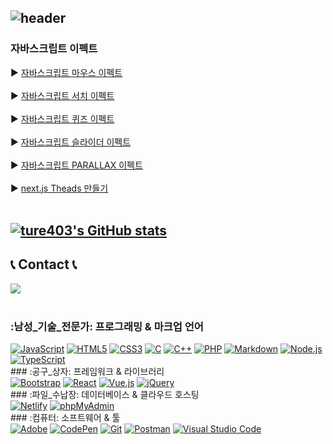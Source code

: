 <div align="left">
  
![header](https://capsule-render.vercel.app/api?type=waving&color=timeGradient&text=Welcome%20to%20juneyungi's%20GitHub%20👋&animation=twinkling&fontSize=35&fontAlignY=40&fontAlign=70&height=250)
---

### 자바스크립트 이펙트 

▶️ [자바스크립트 마우스 이펙트](https://github.com/ture403/JS-mouse) <br><br>
▶️ [자바스크립트 서치 이펙트 ](https://github.com/ture403/JS-search) <br><br>
▶️ [자바스크립트 퀴즈 이펙트 ](https://github.com/ture403/JS-quiz) <br><br>
▶️ [자바스크립트 슬라이더 이펙트 ](https://github.com/ture403/JS-slider) <br><br>
▶️ [자바스크립트 PARALLAX 이펙트 ](https://github.com/ture403/JS-parallax) <br><br>
▶️ [next.js Theads 만들기 ](https://github.com/ture403/Theads) <br><br>


[![ture403's GitHub stats](https://github-readme-stats.vercel.app/api?username=ture403&include_all_commits=true&theme=nord&hide_border=true&count_private=true)](https://github.com/ture403/github-readme-stats)
---

 
## 📞 Contact 📞
<div style="display:flex; flex-direction:row;">
    <a href="mailto:ture403@gmail.com">
        <img src="https://img.shields.io/badge/Gmail-EA4335?style=for-the-badge&logo=Gmail&logoColor=white"> 
    </a>
</div><br>

### :남성_기술_전문가: 프로그래밍 & 마크업 언어
<div>
  <a href="#"><img alt="JavaScript" src="https://img.shields.io/badge/JavaScript-F7DF1E?style=flat&logo=JavaScript&logoColor=white"></a>
  <a href="#"><img alt="HTML5" src="https://img.shields.io/badge/HTML5-E34F26?logo=HTML5&logoColor=white"></a>
  <a href="#"><img alt="CSS3" src="https://img.shields.io/badge/CSS3-1572B6?logo=CSS3&logoColor=white"></a>
  <a href="#"><img alt="C" src="https://img.shields.io/badge/C-A8B9CC?logo=C&logoColor=white"></a>
  <a href="#"><img alt="C++" src="https://custom-icon-badges.herokuapp.com/badge/C++-9C033A.svg?logo=cpp2&logoColor=white"></a>
  <a href="#"><img alt="PHP" src="https://img.shields.io/badge/PHP-777BB4?logo=PHP&logoColor=white"></a>
  <a href="#"><img alt="Markdown" src="https://img.shields.io/badge/Markdown-000?logo=Markdown&logoColor=white"></a>
  <a href="#"><img alt="Node.js" src="https://img.shields.io/badge/Node.js-339933?logo=Node.js&logoColor=white"></a>
  <a href="#"><img alt="TypeScript" src="https://img.shields.io/badge/TypeScript-3178C6?logo=TypeScript&logoColor=white"></a>
</div>
### :공구_상자: 프레임워크 & 라이브러리
<div>
  <a href="#"><img alt="Bootstrap" src="https://img.shields.io/badge/Bootstrap-7952B3?logo=Bootstrap&logoColor=white"></a>
  <a href="#"><img alt="React" src="https://img.shields.io/badge/React-61DAFB?logo=React&logoColor=white"></a>
  <a href="#"><img alt="Vue.js" src="https://img.shields.io/badge/Vue.js-4FC08D?logo=Vue.js&logoColor=white"></a>
  <a href="#"><img alt="jQuery" src="https://img.shields.io/badge/jQuery-0769AD?logo=jQuery&logoColor=white"></a>
</div>
### :파일_수납장: 데이터베이스 & 클라우드 호스팅
<div>
  <a href="#"><img alt="Netlify" src="https://img.shields.io/badge/Netlify-00C7B7?logo=Netlify&logoColor=white"></a>
  <a href="#"><img alt="phpMyAdmin" src="https://img.shields.io/badge/phpMyAdmin-6C78AF?logo=phpMyAdmin&logoColor=white"></a>
</div>
### :컴퓨터: 소프트웨어 & 툴
<div>
  <a href="#"><img alt="Adobe" src="https://img.shields.io/badge/Adobe-FF0000?logo=Adobe&logoColor=white"></a>
  <a href="#"><img alt="CodePen" src="https://img.shields.io/badge/CodePen-000?logo=CodePen&logoColor=white"></a>
  <a href="#"><img alt="Git" src="https://img.shields.io/badge/Git-F05032?logo=Git&logoColor=white"></a>
  <a href="#"><img alt="Postman" src="https://img.shields.io/badge/Postman-FF6C37?logo=Postman&logoColor=white"></a>
  <a href="#"><img alt="Visual Studio Code" src="https://img.shields.io/badge/Visual Studio Code-007ACC?logo=Visual Studio Code&logoColor=white"></a>
</div>


